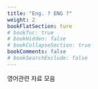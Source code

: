 ```yaml
---
title: "Eng. ? ENG ?"
weight: 2
bookFlatSection: ture
# bookToc: true
# bookHidden: false
# bookCollapseSection: true
bookComments: false
# bookSearchExclude: false
---
```


영어관련 자료 모음